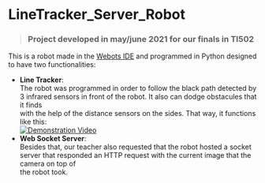 # LineTracker_Server_Robot
> ### Project developed in may/june 2021 for our finals in TI502

This is a robot made in the [Webots IDE](https://cyberbotics.com) and programmed in Python designed to have two functionalities:
- <strong>Line Tracker</strong>:<br>
               The robot was programmed in order to follow the black path detected by 3 infrared sensors in front of the robot. It also can dodge obstacules that it finds <br>
               with the help of the distance sensors on the sides. That way, it functions like this:<br>
               [![Demonstration Video](https://res.cloudinary.com/marcomontalbano/image/upload/v1623608774/video_to_markdown/images/streamable--hijhav-c05b58ac6eb4c4700831b2b3070cd403.jpg)](https://streamable.com/hijhav "Demonstration Video")
- <strong>Web Socket Server</strong>:<br>
               Besides that, our teacher also requested that the robot hosted a socket server that responded an HTTP request with the current image that the camera on top of<br>
               the robot took.

